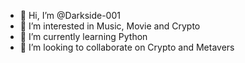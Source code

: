 - 👋 Hi, I’m @Darkside-001
- 👀 I’m interested in Music, Movie and Crypto
- 🌱 I’m currently learning Python
- 💞️ I’m looking to collaborate on Crypto and Metavers

<!---
Darkside-001/Darkside-001 is a ✨ special ✨ repository because its `README.md` (this file) appears on your GitHub profile.
You can click the Preview link to take a look at your changes.
--->
